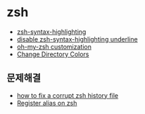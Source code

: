 zsh
===

- [zsh-syntax-highlighting](zsh-syntax-highlighting.md)
- [disable zsh-syntax-highlighting underline](disable-zsh-syntax-highlighting-underline.md)
- [oh-my-zsh customization](oh-my-zsh-customization.md)
- [Change Directory Colors](Change-Directory-Colors.md)

문제해결
---

- [how to fix a corrupt zsh history file](how-to-fix-a-corrupt-zsh-history-file.md)
- [Register alias on zsh](zsh/Register-alias-on-zsh.md)
